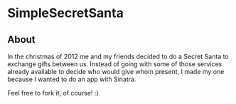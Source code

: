 # SimpleSecretSanta

## About

In the christmas of 2012 me and my friends decided to do a Secret Santa to exchange gifts between us. Instead of going with some of those services already available to decide who would give whom present, I made my one because I wanted to do an app with Sinatra.

Feel free to fork it, of course! :)